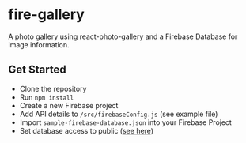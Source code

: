 # fire-gallery

A photo gallery using react-photo-gallery and a Firebase Database for image information.

## Get Started
* Clone the repository
* Run ```npm install```
* Create a new Firebase project
* Add API details to ```/src/firebaseConfig.js``` (see example file)
* Import ```sample-firebase-database.json``` into your Firebase Project
* Set database access to public ([see here](https://firebase.google.com/docs/database/security/quickstart))